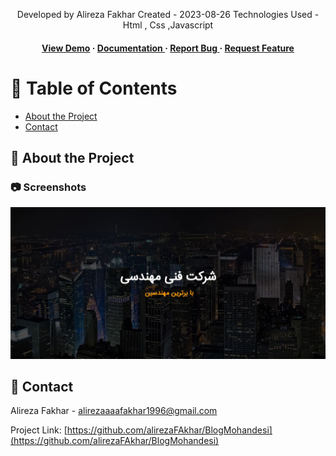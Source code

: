 <div align='center'>

<p>Developed by Alireza Fakhar Created - 2023-08-26 Technologies Used - Html , Css ,Javascript </p>

<h4> <a href=https://alirezafakhar.github.io/BlogMohandesi/>View Demo</a> <span> · </span> <a href="https://github.com/alirezaFAkhar/Blog sherekati/blob/master/README.md"> Documentation </a> <span> · </span> <a href="https://github.com/alirezaFAkhar/Blog sherekati/issues"> Report Bug </a> <span> · </span> <a href="https://github.com/alirezaFAkhar/Blog sherekati/issues"> Request Feature </a> </h4>


</div>

# :notebook_with_decorative_cover: Table of Contents

- [About the Project](#star2-about-the-project)
- [Contact](#handshake-contact)


## :star2: About the Project

### :camera: Screenshots
<div align="center"> <a href="https://alirezafakhar.github.io/BlogMohandesi/"><img src="https://github.com/alirezaFAkhar/AlirezaFakhar.github.io/blob/main/BlogMohandesi/images/BlogMohandesi.webp" alt='image' width='800'/></a> </div>



## :handshake: Contact

Alireza Fakhar - alirezaaaafakhar1996@gmail.com

Project Link: [https://github.com/alirezaFAkhar/BlogMohandesi](https://github.com/alirezaFAkhar/BlogMohandesi)
